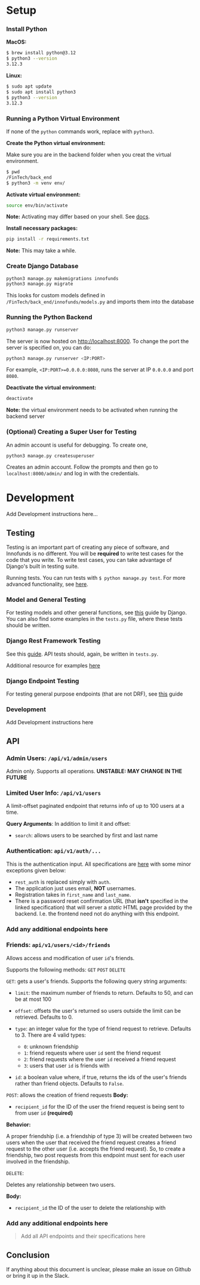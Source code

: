 # Setup

### Install Python

**MacOS:**

```bash
$ brew install python@3.12
$ python3 --version
3.12.3
```

**Linux:**

```bash
$ sudo apt update
$ sudo apt install python3
$ python3 --version
3.12.3
```

### Running a Python Virtual Environment

If none of the `python` commands work, replace with `python3`.

**Create the Python virtual environment:**

Make sure you are in the backend folder when you creat the virtual environment.

```bash
$ pwd
/FinTech/back_end
$ python3 -m venv env/
```

**Activate virtual environment:**

```bash
source env/bin/activate
```

**Note:** Activating may differ based on your shell. See
[docs](https://docs.python.org/3/library/venv.html#how-venvs-work).

**Install necessary packages:**

```bash
pip install -r requirements.txt
```

**Note:** This may take a while.

### Create Django Database

```bash
python3 manage.py makemigrations innofunds
python3 manage.py migrate
```

This looks for custom models defined in `/FinTech/back_end/innofunds/models.py` and imports them into the database

### Running the Python Backend

```bash
python3 manage.py runserver
```

The server is now hosted on [http://localhost:8000](http://localhost:8000). To change the port the server is specified on, you can do:

```bash
python3 manage.py runserver <IP:PORT> 
```

For example, `<IP:PORT>=0.0.0.0:8080`, runs the server at IP `0.0.0.0` and port `8080`.

**Deactivate the virtual environment:**

```bash
deactivate
```

**Note:** the virtual environment needs to be activated when running the backend server

### (Optional) Creating a Super User for Testing

An admin account is useful for debugging. To create one,

```bash
python3 manage.py createsuperuser
```

Creates an admin account. Follow the prompts and then go to `localhost:8000/admin/` and log in with the credentials.

# Development

Add Development instructions here...

## Testing

Testing is an important part of creating any piece of software, and Innofunds is no different. You will be **required** to write
test cases for the code that you write. To write test cases, you can take advantage of Django's built in testing suite.

Running tests. You can run tests with `$ python manage.py test`. For more advanced functionality, see
[here](https://docs.djangoproject.com/en/5.1/topics/testing/overview/#running-tests).

### Model and General Testing

For testing models and other general functions, see [this](https://docs.djangoproject.com/en/5.1/topics/testing/overview/) guide by Django.
You can also find some examples in the `tests.py` file, where these tests should be written.

### Django Rest Framework Testing

See this [guide](https://www.django-rest-framework.org/api-guide/testing/). API tests should, again, be written in `tests.py`.

Additional resource for examples [here](https://dev.to/alchermd/what-to-test-in-django-endpoints-357n)

### Django Endpoint Testing

For testing general purpose endpoints (that are not DRF), see
[this](https://developer.mozilla.org/en-US/docs/Learn/Server-side/Django/Testing#views) guide

### Development

Add Development instructions here

## API

### Admin Users: `/api/v1/admin/users`

Admin only. Supports all operations. **UNSTABLE: MAY CHANGE IN THE FUTURE**

### Limited User Info: `/api/v1/users`

A limit-offset paginated endpoint that returns info of up to 100 users at a time.

**Query Arguments**:
In addition to limit it and offset:

* `search`: allows users to be searched by first and last name

### Authentication: `api/v1/auth/...`

This is the authentication input. All specifications are [here](https://django-rest-auth.readthedocs.io/en/latest/api_endpoints.html) with some minor exceptions given below:

* `rest_auth` is replaced simply with `auth`.
* The application just uses email, **NOT** usernames.
* Registration takes in `first_name` and `last_name`.
* There is a password reset confirmation URL (that **isn't** specified in the linked specification) that will server a *static* HTML page provided by the backend. I.e. the frontend need not do anything with this endpoint.

### Add any additional endpoints here

### Friends: `api/v1/users/<id>/friends`

Allows access and modification of user `id`'s friends.

Supports the following methods: `GET` `POST` `DELETE`

`GET`: gets a user's friends. Supports the following query string arguments:

* `limit`: the maximum number of friends to return. Defaults to 50, and can be at most 100
* `offset`: offsets the user's returned so users outside the limit can be retrieved. Defaults to 0.
* `type`: an integer value for the type of friend request to retrieve. Defaults to 3. There are 4 valid types:

  * `0`: unknown friendship
  * `1`: friend requests where user `id` sent the friend request
  * `2`: friend requests where the user `id` received a friend request
  * `3`: users that user `id` is friends with
* `id`: a boolean value where, if true, returns the ids of the user's friends rather than friend objects.
Defaults to `False`.

`POST`: allows the creation of friend requests
**Body:**

* `recipient_id` for the ID of the user the friend request is being sent to from user `id` **(required)**

**Behavior:**

A proper friendship (i.e. a friendship of type 3) will be created between two users when the user
that received the friend request creates a friend request to the other user (i.e. accepts the
friend request). So, to create a friendship, two post requests from this endpoint must sent
for each user involved in the friendship.

`DELETE`:

Deletes any relationship between two users.

**Body:**

* `recipient_id` the ID of the user to delete the relationship with

### Add any additional endpoints here

> Add all API endpoints and their specifications here

## Conclusion

If anything about this document is unclear, please make an issue on Github or bring it up in the Slack.
